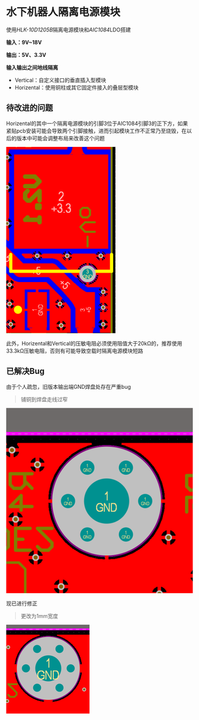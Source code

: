 # 水下机器人隔离电源模块

使用*HLK-10D1205B*隔离电源模块和*AIC1084*LDO搭建

**输入：9V~18V**

**输出：5V、3.3V**

**输入输出之间地线隔离**

* Vertical：自定义接口的垂直插入型模块
* Horizental：使用铜柱或其它固定件接入的叠层型模块

## 待改进的问题

Horizental的其中一个隔离电源模块的引脚3位于AIC1084引脚3的正下方，如果紧贴pcb安装可能会导致两个引脚接触，进而引起模块工作不正常乃至烧毁，在以后的版本中可能会调整布局来改善这个问题

![image-20211209182347599](README.assets/image-20211209182347599.png)

此外，Horizental和Vertical的压敏电阻必须使用阻值大于20kΩ的，推荐使用33.3kΩ压敏电阻，否则有可能导致空载时隔离电源模块短路

## 已解决Bug

由于个人疏忽，旧版本输出端GND焊盘处存在严重bug

> 铺铜到焊盘走线过窄

![img](README.assets/LY0ZJ5B9U5_]8$QU55ZH34R.png)

现已进行修正

> 更改为1mm宽度

![image-20220330213908692](README.assets/image-20220330213908692.png)

